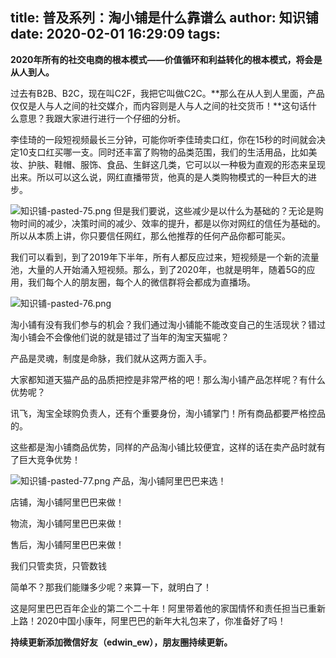 title: 普及系列：淘小铺是什么靠谱么
author: 知识铺
date: 2020-02-01 16:29:09
tags:
---
**2020年所有的社交电商的根本模式——价值循环和利益转化的根本模式，将会是从人到人。**

过去有B2B、B2C，现在叫C2F，我把它叫做C2C。**那么在从人到人里面，产品仅仅是人与人之间的社交媒介，而内容则是人与人之间的社交货币！**这句话什么意思？我跟大家进行进行一个仔细的分析。

李佳琦的一段短视频最长三分钟，可能你听李佳琦卖口红，你在15秒的时间就会决定10支口红买哪一支。同时还丰富了购物的品类范围，我们的生活用品，比如美妆、护肤、鞋帽、服饰、食品、生鲜这几类，它可以以一种极为直观的形态来呈现出来。所以可以这么说，网红直播带货，他真的是人类购物模式的一种巨大的进步。


![知识铺-pasted-75.png](https:\/\/blog.zshipu.com/txp/images/pasted-75.png)
但是我们要说，这些减少是以什么为基础的？无论是购物时间的减少，决策时间的减少、效率的提升，都是以你对网红的信任为基础的。所以从本质上讲，你只要信任网红，那么他推荐的任何产品你都可能买。

我们可以看到，到了2019年下半年，所有人都反应过来，短视频是一个新的流量池，大量的人开始涌入短视频。那么，到了2020年，也就是明年，随着5G的应用，我们每个人的朋友圈，每个人的微信群将会都成为直播场。


![知识铺-pasted-76.png](https:\/\/blog.zshipu.com/txp/images/pasted-76.png)

淘小铺有没有我们参与的机会？我们通过淘小铺能不能改变自己的生活现状？错过淘小铺会不会像他们说的就是错过了当年的淘宝天猫呢？

产品是灵魂，制度是命脉，我们就从这两方面入手。

大家都知道天猫产品的品质把控是非常严格的吧！那么淘小铺产品怎样呢？有什么优势呢？

讯飞，淘宝全球购负责人，还有个重要身份，淘小铺掌门！所有商品都要严格控品的。

这些都是淘小铺商品优势，同样的产品淘小铺比较便宜，这样的话在卖产品时就有了巨大竞争优势！


![知识铺-pasted-77.png](https:\/\/blog.zshipu.com/txp/images/pasted-77.png)
产品，淘小铺阿里巴巴来选！

店铺，淘小铺阿里巴巴来做！

物流，淘小铺阿里巴巴来做！

售后，淘小铺阿里巴巴来做！

我们只管卖货，只管数钱

简单不？那我们能赚多少呢？来算一下，就明白了！

这是阿里巴巴百年企业的第二个二十年！阿里带着他的家国情怀和责任担当已重新上路！2020中国小康年，阿里巴巴的新年大礼包来了，你准备好了吗！

**持续更新添加微信好友（edwin_ew），朋友圈持续更新。**


